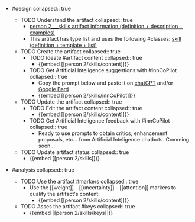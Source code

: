 
- #design
   collapsed:: true
  - TODO Understand the artifact
    collapsed:: true
    - [person 2___skills artifact information (definition + description + examples)](https://go.innbok.com/#/page/innBoK%2Fperson-%28id%29%2Fskills%2Finfo)
    - This artifact has type list and uses the following #classes: [skill (definition + template + list)](https://go.innbok.com/#/page/innBoK%2Fclass%2Fskill)
  - TODO Create the artifact
     collapsed:: true
    - TODO Ideate #artifact content
      collapsed:: true
      - {{embed [[person 2/skills/content]]}}
    - TODO Get Artificial Inteligence suggestions with #innCoPilot
      collapsed:: true
      - Copy the prompt below and paste it on [chatGPT](https://chat.openai.com) and/or [Google Bard](https://bard.google.com/chat)
      - {{embed [[person 2/skills/innCoPilot]]}}
  - TODO Update the artifact
    collapsed:: true
    - TODO Edit the artifact content
     collapsed:: true
      - {{embed [[person 2/skills/content]]}}
    - TODO Get Artificial Inteligence feedback with #innCoPilot
      collapsed:: true
      - Ready to use prompts to obtain critics, enhancement proposals, etc... from Artificial Inteligence chatbots. Comming soon...
  - TODO Update artifact status
    collapsed:: true
    - {{embed [[person 2/skills]]}}


- #analysis
  collapsed:: true
  - TODO Use the artifact #markers
    collapsed:: true
    - Use the [[weight]] - [[uncertainty]] - [[attention]] markers to qualify the artifact's content:
      - {{embed [[person 2/skills/content]]}}
  - TODO Asses the artifact #keys
    collapsed:: true
    - {{embed [[person 2/skills/keys]]}}



